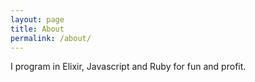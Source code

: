 ```yaml
---
layout: page
title: About
permalink: /about/
---
```


I program in Elixir, Javascript and Ruby for fun and profit.
